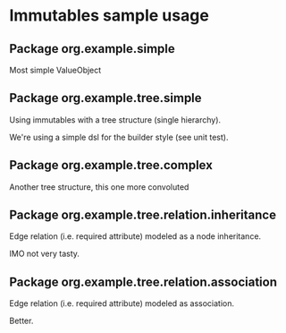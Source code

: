 # Immutables sample usage

## Package org.example.simple

Most simple ValueObject

## Package org.example.tree.simple

Using immutables with a tree structure (single hierarchy).

We're using a simple dsl for the builder style (see unit test).

## Package org.example.tree.complex

Another tree structure, this one more convoluted

## Package org.example.tree.relation.inheritance

Edge relation (i.e. required attribute) modeled as a node inheritance.

IMO not very tasty.

## Package org.example.tree.relation.association

Edge relation (i.e. required attribute) modeled as association.

Better.


